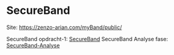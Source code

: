 # SecureBand
Site: https://zenzo-arian.com/myBand/public/

SecureBand opdracht-1: [SecureBand] 
SecureBand Analyse fase: [SecureBand-Analyse] 

[SecureBand]: <SecureBand -Zenzo.pdf>
[SecureBand-Analyse]: <SecureBand-AnalyseFase-Zenzo.pdf>
